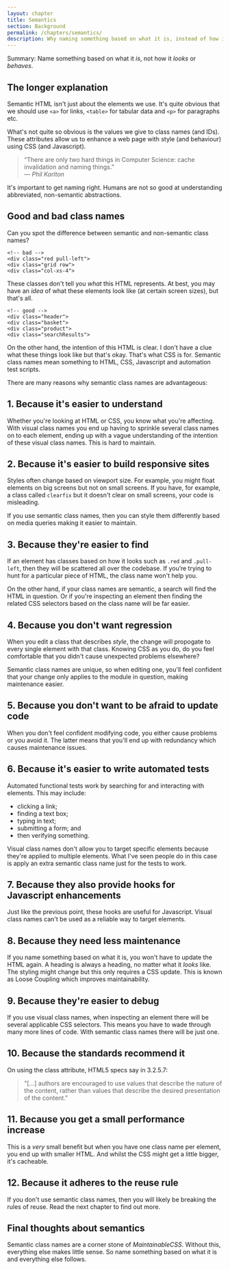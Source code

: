 ```yaml
---
layout: chapter
title: Semantics
section: Background
permalink: /chapters/semantics/
description: Why naming something based on what it is, instead of how it looks or behaves is a cornerstone of writing well architected and maintainable CSS code.
---
```


Summary: Name something based on what it *is*, not how it *looks* or *behaves*.

## The longer explanation

Semantic HTML isn't just about the elements we use. It's quite obvious that we should use `<a>` for links, `<table>` for tabular data and `<p>` for paragraphs etc.

What's not quite so obvious is the values we give to class names (and IDs). These attributes allow us to enhance a web page with style (and behaviour) using CSS (and Javascript).

> &ldquo;There are only two hard things in Computer Science: cache invalidation and naming things.&rdquo;
<br>&mdash; <cite>Phil Karlton</cite>

It's important to get naming right. Humans are not so good at understanding abbreviated, non-semantic abstractions.

## Good and bad class names

Can you spot the difference between semantic and non-semantic class names?

	<!-- bad -->
	<div class="red pull-left">
	<div class="grid row">
	<div class="col-xs-4">

These classes don't tell you *what* this HTML represents. At best, you may have an *idea* of what these elements look like (at certain screen sizes), but that's all.

	<!-- good -->
	<div class="header">
	<div class="basket">
	<div class="product">
	<div class="searchResults">

On the other hand, the intention of this HTML is clear. I don't have a clue what these things look like but that's okay. That's what CSS is for. Semantic class names mean something to HTML, CSS, Javascript and automation test scripts.

There are many reasons why semantic class names are advantageous:

## 1. Because it's easier to understand

Whether you're looking at HTML or CSS, you know what you're affecting. With visual class names you end up having to sprinkle several class names on to each element, ending up with a vague understanding of the intention of these visual class names. This is hard to maintain.

## 2. Because it's easier to build responsive sites

Styles often change based on viewport size. For example, you might float elements on big screens but not on small screens. If you have, for example, a class called `clearfix` but it doesn't clear on small screens, your code is misleading.

If you use semantic class names, then you can style them differently based on media queries making it easier to maintain.

## 3. Because they're easier to find

If an element has classes based on how it looks such as `.red` and `.pull-left`, then they will be scattered all over the codebase. If you’re trying to hunt for a particular piece of HTML, the class name won't help you.

On the other hand, if your class names are semantic, a search will find the HTML in question. Or if you're inspecting an element then finding the related CSS selectors based on the class name will be far easier.

## 4. Because you don't want regression

When you edit a class that describes *style*, the change will propogate to every single element with that class. Knowing CSS as you do, do you feel comfortable that you didn't cause unexpected problems elsewhere?

Semantic class names are unique, so when editing one, you'll feel confident that your change only applies to the module in question, making maintenance easier.

## 5. Because you don't want to be afraid to update code

When you don't feel confident modifying code, you either cause problems or you avoid it. The latter means that you'll end up with redundancy which causes maintenance issues.

## 6. Because it's easier to write automated tests

Automated functional tests work by searching for and interacting with elements. This may include:

* clicking a link;
* finding a text box;
* typing in text;
* submitting a form; and
* then verifying something.

Visual class names don't allow you to target specific elements because they're applied to multiple elements. What I've seen people do in this case is apply an extra semantic class name just for the tests to work.

## 7. Because they also provide hooks for Javascript enhancements

Just like the previous point, these hooks are useful for Javascript. Visual class names can't be used as a reliable way to target elements.

## 8. Because they need less maintenance

If you name something based on what it is, you won't have to update the HTML again. A heading is always a heading, no matter what it *looks* like. The styling might change but this only requires a CSS update. This is known as Loose Coupling which improves maintainability.

## 9. Because they're easier to debug

If you use visual class names, when inspecting an element there will be several applicable CSS selectors. This means you have to wade through many more lines of code. With semantic class names there will be just one.

## 10. Because the standards recommend it

On using the class attribute, HTML5 specs say in 3.2.5.7:

> "[...] authors are encouraged to use values that describe the nature of the content, rather than values that describe the desired presentation of the content."

## 11. Because you get a small performance increase

This is a *very* small benefit but when you have one class name per element, you end up with smaller HTML. And whilst the CSS might get a little bigger, it's cacheable.

## 12. Because it adheres to the reuse rule

If you don't use semantic class names, then you will likely be breaking the rules of reuse. Read the next chapter to find out more.

<!--## Why? Because visual class names might declare the same property!

It's likely that several different utility classes could refer to the same property meaning order matters and performance degrades.

Think of an example of this.
-->

## Final thoughts about semantics

Semantic class names are a corner stone of *MaintainableCSS*. Without this, everything else makes little sense. So name something based on what it is and everything else follows.

